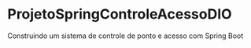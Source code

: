 # ProjetoSpringControleAcessoDIO
 Construindo um sistema de controle de ponto e acesso com Spring Boot
